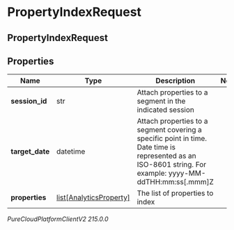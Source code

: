 # PropertyIndexRequest

## PropertyIndexRequest

## Properties

|Name | Type | Description | Notes|
|------------ | ------------- | ------------- | -------------|
| **session_id** | str | Attach properties to a segment in the indicated session | |
| **target_date** | datetime | Attach properties to a segment covering a specific point in time. Date time is represented as an ISO-8601 string. For example: yyyy-MM-ddTHH:mm:ss[.mmm]Z | |
| **properties** | [list[AnalyticsProperty]](AnalyticsProperty) | The list of properties to index | |



_PureCloudPlatformClientV2 215.0.0_

